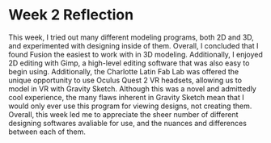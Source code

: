 # Week 2 Reflection

This week, I tried out many different modeling programs, both 2D and 3D, and experimented with designing inside of them. Overall, I concluded that I found Fusion the easiest to work with in 3D modeling. Additionally, I enjoyed 2D editing with Gimp, a high-level editing software that was also easy to begin using. Additionally, the Charlotte Latin Fab Lab was offered the unique opportunity to use Oculus Quest 2 VR headsets, allowing us to model in VR with Gravity Sketch. Although this was a novel and admittedly cool experience, the many flaws inherent in Gravity Sketch mean that I would only ever use this program for viewing designs, not creating them. Overall, this week led me to appreciate the sheer number of different designing softwares avaliable for use, and the nuances and differences between each of them.